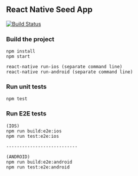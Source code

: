 ## React Native Seed App
[![Build Status](https://travis-ci.org/vip-git/react-native-seed.svg?branch=master)](https://travis-ci.org/vip-git/react-native-seed)

### Build the project
```
npm install
npm start

react-native run-ios (separate command line)
react-native run-android (separate command line)
```

### Run unit tests
```
npm test
```

### Run E2E tests
```
(IOS)
npm run build:e2e:ios
npm run test:e2e:ios

---------------------------

(ANDROID)
npm run build:e2e:android
npm run test:e2e:android
```
